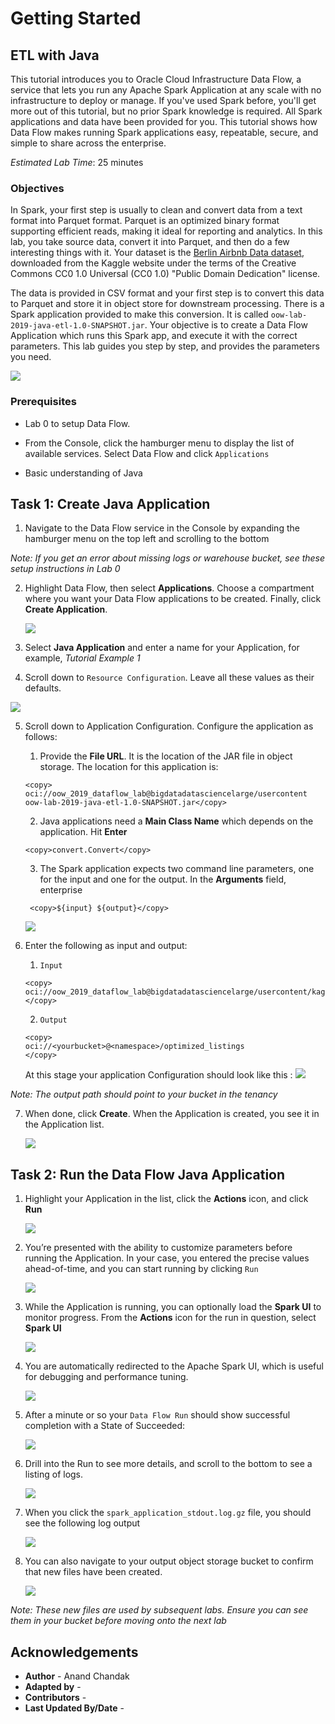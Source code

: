 # Getting Started

## ETL with Java

This tutorial introduces you to Oracle Cloud Infrastructure Data Flow, a service that lets you run any Apache Spark Application  at any scale with no infrastructure to deploy or manage. If you've used Spark before, you'll get more out of this tutorial, but no prior Spark knowledge is required. All Spark applications and data have been provided for you. This tutorial shows how Data Flow makes running Spark applications easy, repeatable, secure, and simple to share across the enterprise.

*Estimated Lab Time*: 25 minutes

### Objectives

In Spark, your first step is usually to clean and convert data from a text format into Parquet format. Parquet is an optimized binary format supporting efficient reads, making it ideal for reporting and analytics. In this lab, you take source data, convert it into Parquet, and then do a few interesting things with it. Your dataset is the [Berlin Airbnb Data dataset](https://www.kaggle.com/brittabettendorf/berlin-airbnb-data), downloaded from the Kaggle website under the terms of the Creative Commons CC0 1.0 Universal (CC0 1.0) "Public Domain Dedication" license.

The data is provided in CSV format and your first step is to convert this data to Parquet and store it in object store for downstream processing. There is a Spark application provided to make this conversion. It is called `oow-lab-2019-java-etl-1.0-SNAPSHOT.jar`. Your objective is to create a Data Flow Application which runs this Spark app, and execute it with the correct parameters. This lab guides you step by step, and provides the parameters you need.

  ![](../images/tutorial_overview.png " ")

### Prerequisites

* Lab 0 to setup Data Flow.

* From the Console, click the hamburger menu to display the list of available services. Select Data Flow and click `Applications`

* Basic understanding of Java


## Task 1: Create Java Application

1. Navigate to the Data Flow service in the Console by expanding the hamburger menu on the top left and scrolling to the bottom

*Note: If you get an error about missing logs or warehouse bucket, see these setup instructions in Lab 0*   


2. Highlight Data Flow, then select **Applications**. Choose a compartment where you want your Data Flow applications to be created. Finally, click **Create Application**.  

    ![](../images/step1_select_java_app.png " ")

3. Select **Java Application** and enter a name for your Application, for example, _Tutorial Example 1_

4. Scroll down to `Resource Configuration`. Leave all these values as their defaults.    

![](../images/step1_resource_config_java_app.png " ")

5. Scroll down to Application Configuration. Configure the application as follows:

     1. Provide the **File URL**. It is the location of the JAR file in object storage. The location for this application is:

      ```
      <copy> oci://oow_2019_dataflow_lab@bigdatadatasciencelarge/usercontent oow-lab-2019-java-etl-1.0-SNAPSHOT.jar</copy>
      ```

     2. Java applications need a **Main Class Name** which depends on the application. Hit **Enter**

      ```
      <copy>convert.Convert</copy>
      ```

     3. The Spark application expects two command line parameters, one for the input and one for the output. In the **Arguments** field, enterprise

      ```
       <copy>${input} ${output}</copy>
      ```
      ![](../images/step1_add_args_java_app.png " ")

6. Enter the following as input and output:

    1. `Input`

      ```
      <copy>
      oci://oow_2019_dataflow_lab@bigdatadatasciencelarge/usercontent/kaggle_berlin_airbnb_listings_summary.csv
      </copy>
      ```

    2. `Output`

    ```
    <copy>
    oci://<yourbucket>@<namespace>/optimized_listings
    </copy>
    ```

    At this stage your application Configuration should look like this :
    ![](../images/step2_add_args_java_app.png " ")


  *Note: The output path should point to your bucket in the tenancy*


7. When done, click **Create**. When the Application is created, you see it in the Application list.

   ![](../images/step1_created_java_app.png " ")

## Task 2: Run the Data Flow Java Application

1. Highlight your Application in the list, click the **Actions** icon, and click **Run**

   ![](../images/step1_created_java_app.png " ")

2. You’re presented with the ability to customize parameters before running the Application. In your case, you entered the precise values ahead-of-time, and you can start running by clicking `Run`   

   ![](../images/step1_run_java_app.png " ")

3. While the Application is running, you can optionally load the **Spark UI**  to monitor progress. From the **Actions** icon for the run in question, select **Spark UI**

   ![](../images/step1_view_details_java_app.png " ")

4. You are automatically redirected to the Apache Spark UI, which is useful for debugging and performance tuning.

   ![](../images/step1_spark_ui_java_app.png " ")

5. After a minute or so your `Data Flow Run`  should show successful completion with a State of Succeeded:

   ![](../images/step1_runs_list_java_app.png " ")

6. Drill into the Run to see more details, and scroll to the bottom to see a listing of logs.

   ![](../images/step1_logs_java_app.png " ")

7. When you click the `spark_application_stdout.log.gz`  file, you should see the following log output

   ![](../images/step1_log_output_java_app.png " ")

8. You can also navigate to your output object storage bucket to confirm that new files have been created.

   ![](../images/step1_objects_java_app.png " ")

*Note: These new files are used by subsequent labs. Ensure you can see them in your bucket before moving onto the next lab*   

## Acknowledgements

- **Author** - Anand Chandak
- **Adapted by** -  
- **Contributors** -
- **Last Updated By/Date** -

